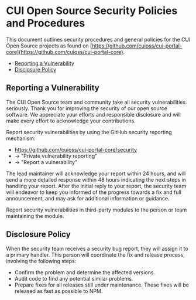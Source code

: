 # CUI Open Source Security Policies and Procedures

This document outlines security procedures and general policies for the
CUI Open Source projects as found
on [https://github.com/cuioss/cui-portal-core](https://github.com/cuioss/cui-portal-core).

* [Reporting a Vulnerability](#reporting-a-vulnerability)
* [Disclosure Policy](#disclosure-policy)

## Reporting a Vulnerability

The CUI Open Source team and community take all security vulnerabilities
seriously. Thank you for improving the security of our open source
software. We appreciate your efforts and responsible disclosure and will
make every effort to acknowledge your contributions.

Report security vulnerabilities by using the GitHub security reporting mechanism:

* https://github.com/cuioss/cui-portal-core/security
* -> "Private vulnerability reporting"
* -> "Report a vulnerability"

The lead maintainer will acknowledge your report within 24 hours, and will
send a more detailed response within 48 hours indicating the next steps in
handling your report. After the initial reply to your report, the security
team will endeavor to keep you informed of the progress towards a fix and
full announcement, and may ask for additional information or guidance.

Report security vulnerabilities in third-party modules to the person or
team maintaining the module.

## Disclosure Policy

When the security team receives a security bug report, they will assign it
to a primary handler. This person will coordinate the fix and release
process, involving the following steps:

* Confirm the problem and determine the affected versions.
* Audit code to find any potential similar problems.
* Prepare fixes for all releases still under maintenance. These fixes
  will be released as fast as possible to NPM.
